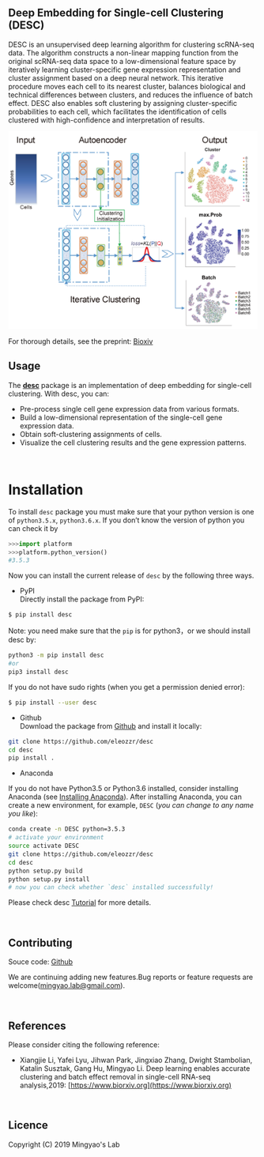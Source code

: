 
## Deep Embedding for Single-cell Clustering (DESC)

DESC is an unsupervised deep learning algorithm for clustering scRNA-seq data. The algorithm constructs a non-linear mapping function from the original scRNA-seq data space to a low-dimensional feature space by iteratively learning cluster-specific gene expression representation and cluster assignment based on a deep neural network. This iterative procedure moves each cell to its nearest cluster, balances biological and technical differences between clusters, and reduces the influence of batch effect. DESC also enables soft clustering by assigning cluster-specific probabilities to each cell, which facilitates the identification of cells clustered with high-confidence and interpretation of results. 

![DESC workflow](docs/assets/images/desc_workflow.png)

For thorough details, see the preprint: [Bioxiv](https://www.biorxiv.org)
<br>

## Usage

The [**desc**](https://github.com/eleozzr/desc) package is an implementation of deep embedding for single-cell clustering. With desc, you can:

- Pre-process single cell gene expression data from various formats.
- Build a low-dimensional representation of the single-cell gene expression data.
- Obtain soft-clustering assignments of cells.
- Visualize the cell clustering results and  the  gene expression patterns.
<br>

# Installation
To install  `desc` package you must make sure that your python version is one of `python3.5.x`, `python3.6.x`. If you don’t know the version of python you can check it by 

```python
>>>import platform
>>>platform.python_version()
#3.5.3
```
Now you can install the current release of `desc` by the following three ways.

* PyPI  
Directly install the package from PyPI:

```bash
$ pip install desc
```
Note: you need make sure that the `pip` is for python3，or we should install desc by:
```bash 
python3 -m pip install desc 
#or
pip3 install desc
```

If you do not have sudo rights (when you get a permission denied error): 

```bash
$ pip install --user desc
```

* Github  
Download the package from [Github](https://github.com/eleozzr/desc) and install it locally:

```bash
git clone https://github.com/eleozzr/desc
cd desc
pip install .
```

* Anaconda

If you do not have  Python3.5 or Python3.6 installed, consider installing Anaconda  (see [Installing Anaconda](https://docs.anaconda.com/anaconda/install/)). After installing Anaconda, you can create a new environment, for example, `DESC` (*you can change to any name you like*):

```bash
conda create -n DESC python=3.5.3
# activate your environment 
source activate DESC 
git clone https://github.com/eleozzr/desc
cd desc
python setup.py build
python setup.py install
# now you can check whether `desc` installed successfully!
```

Please check desc [Tutorial](https://eleozzr.github.io/desc/tutorial.html) for more details.

<br>

## Contributing

Souce code: [Github](https://github.com/eleozzr/desc)  

We are continuing adding new features.Bug reports or feature requests are welcome([mingyao.lab@gmail.com](mailto:mingyao.lab@gmail.com)).

<br>

## References

Please consider citing the following reference:

- Xiangjie Li, Yafei Lyu, Jihwan Park, Jingxiao Zhang, Dwight Stambolian, Katalin Susztak, Gang Hu, Mingyao Li. Deep learning enables accurate clustering and batch effect removal in single-cell RNA-seq analysis,2019: [https://www.biorxiv.org](https://www.biorxiv.org)
<br>

## Licence

Copyright (C) 2019 Mingyao's Lab